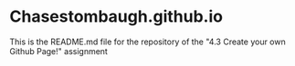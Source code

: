 # Chasestombaugh.github.io
This is the README.md file for the repository of the "4.3 Create your own Github Page!" assignment
